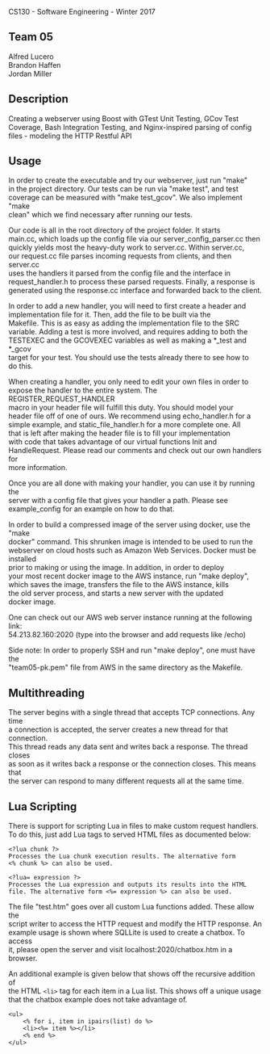 CS130 - Software Engineering - Winter 2017

## Team 05  
Alfred Lucero  
Brandon Haffen  
Jordan Miller

## Description  
Creating a webserver using Boost with GTest Unit Testing, GCov Test  
Coverage, Bash Integration Testing, and Nginx-inspired parsing of config  
files - modeling the HTTP Restful API  

## Usage  
In order to create the executable and try our webserver, just run "make"  
in the project directory. Our tests can be run via "make test", and test  
coverage can be measured with "make test_gcov". We also implement "make  
clean" which we find necessary after running our tests.  

Our code is all in the root directory of the project folder. It starts  
main.cc, which loads up the config file via our server_config_parser.cc then  
quickly yields most the heavy-duty work to server.cc. Within server.cc,  
our request.cc file parses incoming requests from clients, and then server.cc  
uses the handlers it parsed from the config file and the interface in  
request_handler.h to process these parsed requests. Finally, a response is  
generated using the response.cc interface and forwarded back to the client.  

In order to add a new handler, you will need to first create a header and  
implementation file for it. Then, add the file to be built via the  
Makefile. This is as easy as adding the implementation file to the SRC  
variable. Adding a test is more involved, and requires adding to both the  
TESTEXEC and the GCOVEXEC variables as well as making a *_test and *_gcov  
target for your test. You should use the tests already there to see how to  
do this.  

When creating a handler, you only need to edit your own files in order to  
expose the handler to the entire system. The REGISTER_REQUEST_HANDLER  
macro in your header file will fulfill this duty. You should model your  
header file off of one of ours. We recommend using echo_handler.h for a  
simple example, and static_file_handler.h for a more complete one. All  
that is left after making the header file is to fill your implementation  
with code that takes advantage of our virtual functions Init and  
HandleRequest. Please read our comments and check out our own handlers for  
more information.  

Once you are all done with making your handler, you can use it by running the  
server with a config file that gives your handler a path. Please see  
example_config for an example on how to do that.  

In order to build a compressed image of the server using docker, use the "make  
docker" command. This shrunken image is intended to be used to run the  
webserver on cloud hosts such as Amazon Web Services. Docker must be installed  
prior to making or using the image. In addition, in order to deploy  
your most recent docker image to the AWS instance, run "make deploy",  
which saves the image, transfers the file to the AWS instance, kills  
the old server process, and starts a new server with the updated  
docker image.

One can check out our AWS web server instance running at the following link:  
54.213.82.160:2020 (type into the browser and add requests like /echo)   

Side note: In order to properly SSH and run "make deploy", one must have the  
"team05-pk.pem" file from AWS in the same directory as the Makefile.   

## Multithreading  
The server begins with a single thread that accepts TCP connections. Any time  
a connection is accepted, the server creates a new thread for that connection.  
This thread reads any data sent and writes back a response. The thread closes  
as soon as it writes back a response or the connection closes. This means that  
the server can respond to many different requests all at the same time.

## Lua Scripting
There is support for scripting Lua in files to make custom request handlers.  
To do this, just add Lua tags to served HTML files as documented below:  
```
<?lua chunk ?>
Processes the Lua chunk execution results. The alternative form
<% chunk %> can also be used.

<?lua= expression ?>
Processes the Lua expression and outputs its results into the HTML
file. The alternative form <%= expression %> can also be used.
```
The file "test.htm" goes over all custom Lua functions added. These allow the  
script writer to access the HTTP request and modify the HTTP response. An  
example usage is shown where SQLLite is used to create a chatbox. To access  
it, please open the server and visit localhost:2020/chatbox.htm in a browser.  

An additional example is given below that shows off the recursive addition of  
the HTML `<li>` tag for each item in a Lua list. This shows off a unique usage  
that the chatbox example does not take advantage of.
```
<ul>
    <% for i, item in ipairs(list) do %>
    <li><%= item %></li>
    <% end %>
</ul>
```

